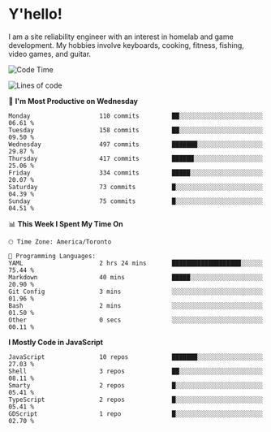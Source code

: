 # Y'hello!
I am a site reliability engineer with an interest in homelab and game development.
My hobbies involve keyboards, cooking, fitness, fishing, video games, and guitar.

<!--START_SECTION:waka-->
![Code Time](http://img.shields.io/badge/Code%20Time-94%20hrs%2054%20mins-blue)

![Lines of code](https://img.shields.io/badge/From%20Hello%20World%20I%27ve%20Written-3.2%20million%20lines%20of%20code-blue)

📅 **I'm Most Productive on Wednesday** 

```text
Monday                   110 commits         ██░░░░░░░░░░░░░░░░░░░░░░░   06.61 % 
Tuesday                  158 commits         ██░░░░░░░░░░░░░░░░░░░░░░░   09.50 % 
Wednesday                497 commits         ███████░░░░░░░░░░░░░░░░░░   29.87 % 
Thursday                 417 commits         ██████░░░░░░░░░░░░░░░░░░░   25.06 % 
Friday                   334 commits         █████░░░░░░░░░░░░░░░░░░░░   20.07 % 
Saturday                 73 commits          █░░░░░░░░░░░░░░░░░░░░░░░░   04.39 % 
Sunday                   75 commits          █░░░░░░░░░░░░░░░░░░░░░░░░   04.51 % 
```


📊 **This Week I Spent My Time On** 

```text
🕑︎ Time Zone: America/Toronto

💬 Programming Languages: 
YAML                     2 hrs 24 mins       ███████████████████░░░░░░   75.44 % 
Markdown                 40 mins             █████░░░░░░░░░░░░░░░░░░░░   20.90 % 
Git Config               3 mins              ░░░░░░░░░░░░░░░░░░░░░░░░░   01.96 % 
Bash                     2 mins              ░░░░░░░░░░░░░░░░░░░░░░░░░   01.50 % 
Other                    0 secs              ░░░░░░░░░░░░░░░░░░░░░░░░░   00.11 % 
```

**I Mostly Code in JavaScript** 

```text
JavaScript               10 repos            ███████░░░░░░░░░░░░░░░░░░   27.03 % 
Shell                    3 repos             ██░░░░░░░░░░░░░░░░░░░░░░░   08.11 % 
Smarty                   2 repos             █░░░░░░░░░░░░░░░░░░░░░░░░   05.41 % 
TypeScript               2 repos             █░░░░░░░░░░░░░░░░░░░░░░░░   05.41 % 
GDScript                 1 repo              █░░░░░░░░░░░░░░░░░░░░░░░░   02.70 % 
```




<!--END_SECTION:waka-->
